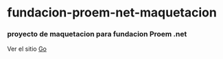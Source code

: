 # fundacion-proem-net-maquetacion

### proyecto de maquetacion para fundacion Proem .net

Ver el sitio [Go](https://wizardly-goodall-5ef975.netlify.app/)
